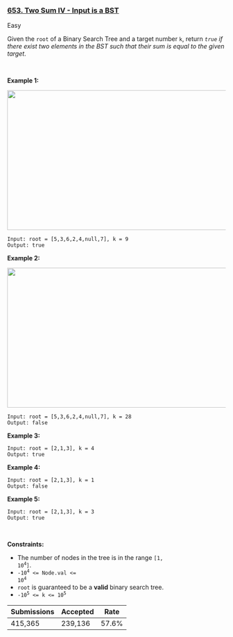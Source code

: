 ### [653. Two Sum IV - Input is a BST](https://leetcode.com/problems/two-sum-iv-input-is-a-bst/)

Easy

Given the `` root `` of a Binary Search Tree and a target number `` k ``, return _`` true `` if there exist two elements in the BST such that their sum is equal to the given target_.

 

__Example 1:__

<img alt="" src="https://assets.leetcode.com/uploads/2020/09/21/sum_tree_1.jpg" style="width: 562px; height: 322px;"/>

```
Input: root = [5,3,6,2,4,null,7], k = 9
Output: true
```

__Example 2:__

<img alt="" src="https://assets.leetcode.com/uploads/2020/09/21/sum_tree_2.jpg" style="width: 562px; height: 322px;"/>

```
Input: root = [5,3,6,2,4,null,7], k = 28
Output: false
```

__Example 3:__

```
Input: root = [2,1,3], k = 4
Output: true
```

__Example 4:__

```
Input: root = [2,1,3], k = 1
Output: false
```

__Example 5:__

```
Input: root = [2,1,3], k = 3
Output: true
```

 

__Constraints:__

*   The number of nodes in the tree is in the range <code>[1, 10<sup>4</sup>]</code>.
*   <code>-10<sup>4</sup> <= Node.val <= 10<sup>4</sup></code>
*   `` root `` is guaranteed to be a __valid__ binary search tree.
*   <code>-10<sup>5</sup> <= k <= 10<sup>5</sup></code>

| Submissions    | Accepted     | Rate   |
| -------------- | ------------ | ------ |
| 415,365 | 239,136 | 57.6% |